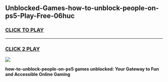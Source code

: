 
## Unblocked-Games-how-to-unblock-people-on-ps5-Play-Free-06huc
<h3>
<a href="https://premium76.site?title=how-to-unblock-people-on-ps5&ref=23A">CLICK TO PLAY</a></h3>
<hr>

<h3>
<a href="https://premium76.site?title=how-to-unblock-people-on-ps5&ref=23A">CLICK 2 PLAY</a>
  
</h3>

<a href="https://premium76.site?title=how-to-unblock-people-on-ps5&ref=23A"><img src="https://clearcache.store/games.png"></a>


**how-to-unblock-people-on-ps5 games unblocked: Your Gateway to Fun and Accessible Online Gaming**
